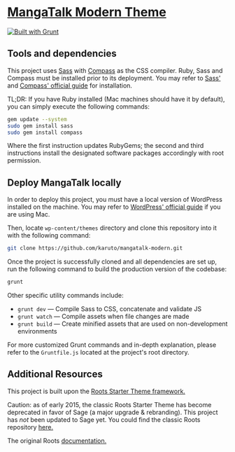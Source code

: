 # [MangaTalk Modern Theme](http://mangatalk.net/)

[![Built with Grunt](https://cdn.gruntjs.com/builtwith.png)](http://gruntjs.com/)


## Tools and dependencies

This project uses [Sass](http://sass-lang.com) with [Compass](http://compass-style.org/) as the CSS compiler. Ruby, Sass and Compass must be installed prior to its deployment. You may refer to [Sass'](http://sass-lang.com/install) and [Compass' official guide](http://compass-style.org/install/) for installation.

TL;DR: If you have Ruby installed (Mac machines should have it by default), you can simply execute the following commands:

```bash
gem update --system
sudo gem install sass
sudo gem install compass
```

Where the first instruction updates RubyGems; the second and third instructions install the designated software packages accordingly with root permission.


## Deploy MangaTalk locally

In order to deploy this project, you must have a local version of WordPress installed on the machine. You may refer to [WordPress' official guide](https://codex.wordpress.org/Installing_WordPress_Locally_on_Your_Mac_With_MAMP) if you are using Mac.

Then, locate `wp-content/themes` directory and clone this repository into it with the following command:

```bash
git clone https://github.com/karuto/mangatalk-modern.git
```

Once the project is successfully cloned and all dependencies are set up, run the following command to build the production version of the codebase:

```bash
grunt
```

Other specific utility commands include:

* `grunt dev` — Compile Sass to CSS, concatenate and validate JS
* `grunt watch` — Compile assets when file changes are made
* `grunt build` — Create minified assets that are used on non-development environments

For more customized Grunt commands and in-depth explanation, please refer to the `Gruntfile.js` located at the project's root directory.


## Additional Resources

This project is built upon the [Roots Starter Theme framework.](https://roots.io) 

Caution: as of early 2015, the classic Roots Starter Theme has become deprecated in favor of Sage (a major upgrade & rebranding). This project has *not* been updated to Sage yet. You could find the classic Roots repository [here.](https://github.com/roots/roots-sass/tree/ef0854d7602f76edd809b7dac448c2ba48fe9357)

The original Roots [documentation.](https://gist.github.com/karuto/4e72a1868c042764d029)